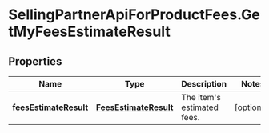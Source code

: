 # SellingPartnerApiForProductFees.GetMyFeesEstimateResult

## Properties
Name | Type | Description | Notes
------------ | ------------- | ------------- | -------------
**feesEstimateResult** | [**FeesEstimateResult**](FeesEstimateResult.md) | The item's estimated fees. | [optional] 


